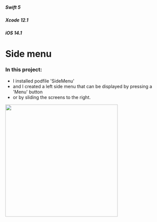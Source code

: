 ##### _Swift 5_
##### _Xcode 12.1_     
##### _iOS 14.1_ 

# Side menu
### In this project: 
* I installed podfile 'SideMenu'
* and I created a left side menu that can be displayed by pressing a 'Menu' button 
* or by sliding the screens to the right.

<p align = left>
<img width = "350" src = "https://user-images.githubusercontent.com/67439169/97909067-e6fa9f00-1d47-11eb-9438-9a6d93690767.png">
</p>

